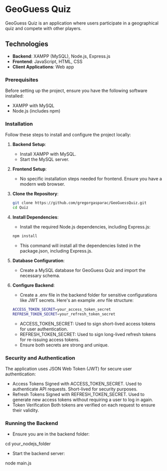 # GeoGuess Quiz

GeoGuess Quiz is an application where users participate in a geographical quiz and compete with other players.

## Technologies

- **Backend**: XAMPP (MySQL), Node.js, Express.js
- **Frontend**: JavaScript, HTML, CSS
- **Client Applications**: Web app

### Prerequisites

Before setting up the project, ensure you have the following software installed:

- XAMPP with MySQL
- Node.js (includes npm)

### Installation

Follow these steps to install and configure the project locally:

1. **Backend Setup**:
   - Install XAMPP with MySQL.
   - Start the MySQL server.

2. **Frontend Setup**:
   - No specific installation steps needed for frontend. Ensure you have a modern web browser.

3. **Clone the Repository**:
    ```bash
    git clone https://github.com/gregorgasparac/GeoGuessQuiz.git
    cd Quiz
   ```
     
4. **Install Dependencies**:
   - Install the required Node.js dependencies, including Express.js:


    ```bash
    npm install
    ```

   - This command will install all the dependencies listed in the package.json, including Express.js.
     
5. **Database Configuration**:
    - Create a MySQL database for GeoGuess Quiz and import the necessary schema.

6. **Configure Backend**:
    - Create a .env file in the backend folder for sensitive configurations like JWT secrets. Here's an example .env file structure:

    ```bash
    ACCESS_TOKEN_SECRET=your_access_token_secret
    REFRESH_TOKEN_SECRET=your_refresh_token_secret
    ```

    - ACCESS_TOKEN_SECRET: Used to sign short-lived access tokens for user authentication.
    - REFRESH_TOKEN_SECRET: Used to sign long-lived refresh tokens for re-issuing access tokens.
    - Ensure both secrets are strong and unique.

### Security and Authentication
The application uses JSON Web Token (JWT) for secure user authentication:

- Access Tokens
Signed with ACCESS_TOKEN_SECRET.
Used to authenticate API requests.
Short-lived for security purposes.
- Refresh Tokens
Signed with REFRESH_TOKEN_SECRET.
Used to generate new access tokens without requiring a user to log in again.
- Token Verification
Both tokens are verified on each request to ensure their validity.

### Running the Backend

- Ensure you are in the backend folder:

cd your_nodejs_folder

- Start the backend server:

node main.js





